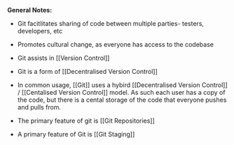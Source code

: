 **General Notes:**
* Git facitlitates sharing of code between multiple parties- testers, developers, etc

* Promotes cultural change, as everyone has access to the codebase

* Git assists in [[Version Control]]

* Git is a form of [[Decentralised Version Control]]

* In common usage, [[Git]] uses a hybird [[Decentralised Version Control]] / [[Centalised Version Control]] model. As such each user has a copy of the code, but there is a cental storage of the code that everyone pushes and pulls from.

* The primary feature of git is [[Git Repositories]]

* A primary feature of Git is [[Git Staging]]